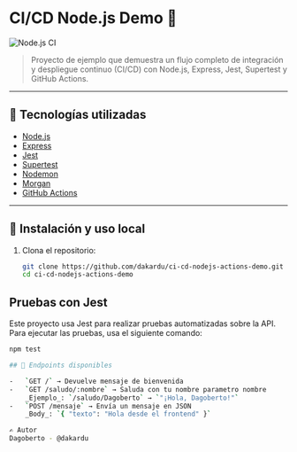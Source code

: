 # CI/CD Node.js Demo 🚀

![Node.js CI](https://github.com/dakardu/ci-cd-nodejs-actions-demo/actions/workflows/ci.yml/badge.svg)

> Proyecto de ejemplo que demuestra un flujo completo de integración y despliegue continuo (CI/CD) con Node.js, Express, Jest, Supertest y GitHub Actions.

---

## 🧰 Tecnologías utilizadas

-   [Node.js](https://nodejs.org/)
-   [Express](https://expressjs.com/)
-   [Jest](https://jestjs.io/)
-   [Supertest](https://github.com/visionmedia/supertest)
-   [Nodemon](https://www.npmjs.com/package/nodemon)
-   [Morgan](https://www.npmjs.com/package/morgan)
-   [GitHub Actions](https://docs.github.com/actions)

---

## 🚀 Instalación y uso local

1. Clona el repositorio:

    ```bash
    git clone https://github.com/dakardu/ci-cd-nodejs-actions-demo.git
    cd ci-cd-nodejs-actions-demo
    ```

## Pruebas con Jest

Este proyecto usa Jest para realizar pruebas automatizadas sobre la API.  
Para ejecutar las pruebas, usa el siguiente comando:

```bash
npm test

## 🧪 Endpoints disponibles

-   `GET /` → Devuelve mensaje de bienvenida
-   `GET /saludo/:nombre` → Saluda con tu nombre parametro nombre
    _Ejemplo_: `/saludo/Dagoberto` → `"¡Hola, Dagoberto!"`
-   `POST /mensaje` → Envía un mensaje en JSON
    _Body_: `{ "texto": "Hola desde el frontend" }`

✍️ Autor
Dagoberto - @dakardu
```

